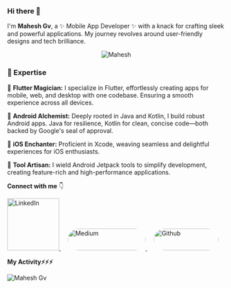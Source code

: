### Hi there 👋

I'm ****Mahesh Gv****, a ✨  Mobile App Developer ✨  with a knack for crafting sleek and powerful applications. My journey revolves around user-friendly designs and tech brilliance.

<p align="center"> <img src="https://komarev.com/ghpvc/?username=MaheshaGubbi" alt="Mahesh" /> </p>

### 🚀 Expertise

💙 **Flutter Magician:** I specialize in Flutter, effortlessly creating apps for mobile, web, and desktop with one codebase. Ensuring a smooth experience across all devices.

📱 **Android Alchemist:** Deeply rooted in Java and Kotlin, I build robust Android apps. Java for resilience, Kotlin for clean, concise code—both backed by Google's seal of approval.

🍎 **iOS Enchanter:** Proficient in Xcode, weaving seamless and delightful experiences for iOS enthusiasts.

🧰 **Tool Artisan:** I wield Android Jetpack tools to simplify development, creating feature-rich and high-performance applications.


**Connect with me** 👇
  <p>
  <a href="https://www.linkedin.com/in/maheshgubbi/" title="Redirect to LinkedIn">
    <img src="https://user-images.githubusercontent.com/39371199/283748540-0fbbcc45-8315-432d-8395-be5a99ad4040.png" width="120" alt="LinkedIn" />
  </a>
  &nbsp; &nbsp; 
  <a href="https://medium.com/@maheshgubbi" title="Redirect to Medium">
    <img src="https://user-images.githubusercontent.com/39371199/283754645-94e38704-f0a7-4a02-b394-79ddaea86fd3.png" width="180" height="50" alt="Medium" style="border-radius: 40px" />
  </a>
  &nbsp; &nbsp; 
  <a href="https://github.com/MaheshaGubbi" title="Redirect to Github">
    <img src="https://user-images.githubusercontent.com/39371199/283752255-854c51f6-4747-4cba-a902-fffe969b1623.png" width="150" height="50" alt="Github" style="border-radius: 40px;" />
  </a>
</p>
  

**My Activity⚡⚡⚡**
<p><img align="center" src="https://github-readme-streak-stats.herokuapp.com/?user=MaheshaGubbi&" alt="Mahesh Gv" /></p>







<!--
  **My github stats**
<p align="start"> <img src="https://github-readme-stats.vercel.app/api?username=MaheshaGubbi&count_private=true&show_icons=true&theme=radical" />

**MaheshaGubbi/MaheshaGubbi** is a ✨ _special_ ✨ repository because its `README.md` (this file) appears on your GitHub profile.

Here are some ideas to get you started:

- 🔭 I’m currently working on ...
- 🌱 I’m currently learning ...
- 👯 I’m looking to collaborate on ...
- 🤔 I’m looking for help with ...
- 💬 Ask me about ...
- 📫 How to reach me: ...
- 😄 Pronouns: ...
- ⚡ Fun fact: ...
-->
